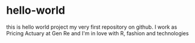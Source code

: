 # hello-world
this is hello world project my very first repository on github. I work as Pricing Actuary at Gen Re and I'm in love with R, fashion and technologies
